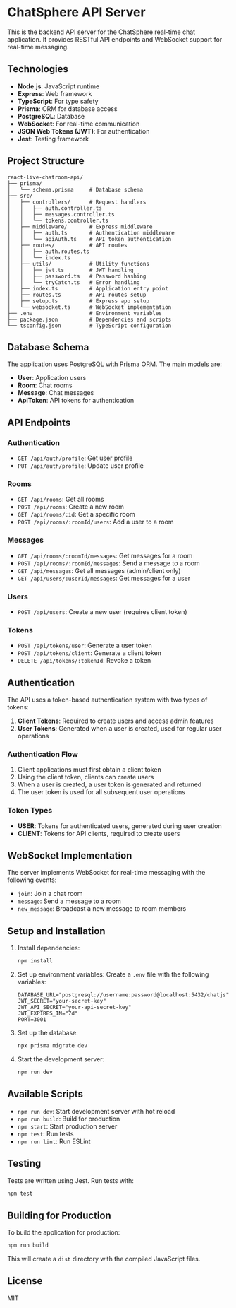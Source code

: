 # ChatSphere API Server

This is the backend API server for the ChatSphere real-time chat application. It provides RESTful API endpoints and WebSocket support for real-time messaging.

## Technologies

- **Node.js**: JavaScript runtime
- **Express**: Web framework
- **TypeScript**: For type safety
- **Prisma**: ORM for database access
- **PostgreSQL**: Database
- **WebSocket**: For real-time communication
- **JSON Web Tokens (JWT)**: For authentication
- **Jest**: Testing framework

## Project Structure

```
react-live-chatroom-api/
├── prisma/
│   └── schema.prisma     # Database schema
├── src/
│   ├── controllers/      # Request handlers
│   │   ├── auth.controller.ts
│   │   ├── messages.controller.ts
│   │   └── tokens.controller.ts
│   ├── middleware/       # Express middleware
│   │   ├── auth.ts       # Authentication middleware
│   │   └── apiAuth.ts    # API token authentication
│   ├── routes/           # API routes
│   │   ├── auth.routes.ts
│   │   └── index.ts
│   ├── utils/            # Utility functions
│   │   ├── jwt.ts        # JWT handling
│   │   ├── password.ts   # Password hashing
│   │   └── tryCatch.ts   # Error handling
│   ├── index.ts          # Application entry point
│   ├── routes.ts         # API routes setup
│   ├── setup.ts          # Express app setup
│   └── websocket.ts      # WebSocket implementation
├── .env                  # Environment variables
├── package.json          # Dependencies and scripts
└── tsconfig.json         # TypeScript configuration
```

## Database Schema

The application uses PostgreSQL with Prisma ORM. The main models are:

- **User**: Application users
- **Room**: Chat rooms
- **Message**: Chat messages
- **ApiToken**: API tokens for authentication

## API Endpoints

### Authentication

- `GET /api/auth/profile`: Get user profile
- `PUT /api/auth/profile`: Update user profile

### Rooms

- `GET /api/rooms`: Get all rooms
- `POST /api/rooms`: Create a new room
- `GET /api/rooms/:id`: Get a specific room
- `POST /api/rooms/:roomId/users`: Add a user to a room

### Messages

- `GET /api/rooms/:roomId/messages`: Get messages for a room
- `POST /api/rooms/:roomId/messages`: Send a message to a room
- `GET /api/messages`: Get all messages (admin/client only)
- `GET /api/users/:userId/messages`: Get messages for a user

### Users

- `POST /api/users`: Create a new user (requires client token)

### Tokens

- `POST /api/tokens/user`: Generate a user token
- `POST /api/tokens/client`: Generate a client token
- `DELETE /api/tokens/:tokenId`: Revoke a token

## Authentication

The API uses a token-based authentication system with two types of tokens:

1. **Client Tokens**: Required to create users and access admin features
2. **User Tokens**: Generated when a user is created, used for regular user operations

### Authentication Flow

1. Client applications must first obtain a client token
2. Using the client token, clients can create users
3. When a user is created, a user token is generated and returned
4. The user token is used for all subsequent user operations

### Token Types

- **USER**: Tokens for authenticated users, generated during user creation
- **CLIENT**: Tokens for API clients, required to create users

## WebSocket Implementation

The server implements WebSocket for real-time messaging with the following events:

- `join`: Join a chat room
- `message`: Send a message to a room
- `new_message`: Broadcast a new message to room members

## Setup and Installation

1. Install dependencies:
   ```bash
   npm install
   ```

2. Set up environment variables:
   Create a `.env` file with the following variables:
   ```
   DATABASE_URL="postgresql://username:password@localhost:5432/chatjs"
   JWT_SECRET="your-secret-key"
   JWT_API_SECRET="your-api-secret-key"
   JWT_EXPIRES_IN="7d"
   PORT=3001
   ```

3. Set up the database:
   ```bash
   npx prisma migrate dev
   ```

4. Start the development server:
   ```bash
   npm run dev
   ```

## Available Scripts

- `npm run dev`: Start development server with hot reload
- `npm run build`: Build for production
- `npm start`: Start production server
- `npm test`: Run tests
- `npm run lint`: Run ESLint

## Testing

Tests are written using Jest. Run tests with:

```bash
npm test
```

## Building for Production

To build the application for production:

```bash
npm run build
```

This will create a `dist` directory with the compiled JavaScript files.

## License

MIT
